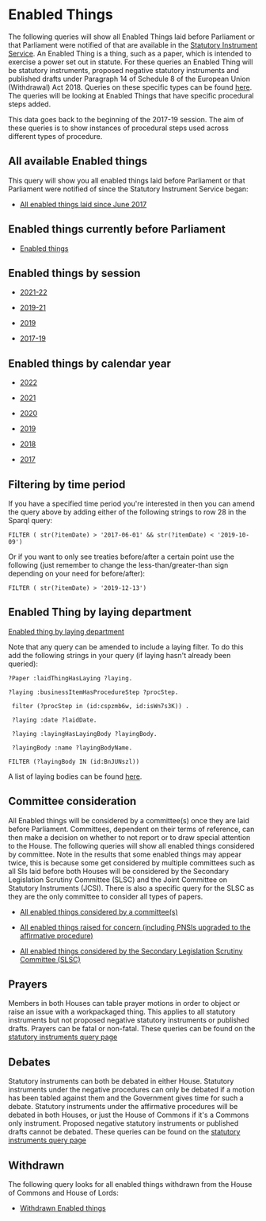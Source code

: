 # Enabled Things

The following queries will show all Enabled Things laid before Parliament or that Parliament were notified of that are available in the [Statutory Instrument Service](https://statutoryinstruments.parliament.uk/). An Enabled Thing is a thing, such as a paper, which is intended to exercise a power set out in statute. For these queries an Enabled Thing will be statutory instruments, proposed negative statutory instruments and published drafts under Paragraph 14 of Schedule 8 of the European Union (Withdrawal) Act 2018. Queries on these specific types can be found [here](https://ukparliament.github.io/ontologies/procedure/meta/queries/). The queries will be looking at Enabled Things that have specific procedural steps added.

This data goes back to the beginning of the 2017-19 session. The aim of these queries is to show instances of procedural steps used across different types of procedure.


## All available Enabled things

This query will show you all enabled things laid before Parliament or that Parliament were notified of since the Statutory Instrument Service began:

* <a href="https://api.parliament.uk/s/3f9745c1">All enabled things laid since June 2017</a>

## Enabled things currently before Parliament

* [Enabled things](https://api.parliament.uk/s/a508ba7b)  

## Enabled things by session

* <a href="https://api.parliament.uk/s/22154d4e">2021-22</a>

* <a href="https://api.parliament.uk/s/1057761a">2019-21</a>

* <a href="https://api.parliament.uk/s/d6aaaa5f">2019</a>

* <a href="https://api.parliament.uk/s/88bf01d0">2017-19</a>

## Enabled things by calendar year

* <a href="https://api.parliament.uk/s/c599939c">2022</a>

* <a href="https://api.parliament.uk/s/2453a1a8">2021</a>

* <a href="https://api.parliament.uk/s/b5ae6e8d">2020</a>

* <a href="https://api.parliament.uk/s/eb6748a5">2019</a>

* <a href="https://api.parliament.uk/s/44fd5d41">2018</a>

* <a href="https://api.parliament.uk/s/f44ff265">2017</a>

## Filtering by time period

If you have a specified time period you're interested in then you can amend the query above by adding either of the following strings to row 28 in the Sparql query:

    FILTER ( str(?itemDate) > '2017-06-01' && str(?itemDate) < '2019-10-09') 

Or if you want to only see treaties before/after a certain point use the following (just remember to change the less-than/greater-than sign depending on your need for before/after):

    FILTER ( str(?itemDate) > '2019-12-13')
	
## Enabled Thing by laying department

[Enabled thing by laying department](layings)	

Note that any query can be amended to include a laying filter. To do this add the following strings in your query (if laying hasn't already been queried):

	?Paper :laidThingHasLaying ?laying.
	
	?laying :businessItemHasProcedureStep ?procStep.
	
	 filter (?procStep in (id:cspzmb6w, id:isWn7s3K)) .
	 
	 ?laying :date ?laidDate.
	 
	 ?laying :layingHasLayingBody ?layingBody.
	 
	 ?layingBody :name ?layingBodyName. 
	 
    FILTER (?layingBody IN (id:BnJUNszl))
	
A list of laying bodies can be found [here](https://api.parliament.uk/query/resource?uri=https%3A%2F%2Fid.parliament.uk%2Fschema%2FLayingBody). 

## Committee consideration

All Enabled things will be considered by a committee(s) once they are laid before Parliament. Committees, dependent on their terms of reference, can then make a decision on whether to not report or to draw special attention to the House. The following queries will show all enabled things considered by committee. Note in the results that some enabled things may appear twice, this is because some get considered by multiple committees such as all SIs laid before both Houses will be considered by the Secondary Legislation Scrutiny Committee (SLSC) and the Joint Committee on Statutory Instruments (JCSI). There is also a specific query for the SLSC as they are the only committee to consider all types of papers. 

* <a href="https://api.parliament.uk/s/e57039bc">All enabled things considered by a committee(s)</a>

* <a href="https://api.parliament.uk/s/8e528da7">All enabled things raised for concern (including PNSIs upgraded to the affirmative procedure)</a>

* <a href="https://api.parliament.uk/s/b504f833">All enabled things considered by the Secondary Legislation Scrutiny Committee (SLSC)</a>

## Prayers

Members in both Houses can table prayer motions in order to object or raise an issue with a workpackaged thing. This applies to all statutory instruments but not proposed negative statutory instruments or published drafts. Prayers can be fatal or non-fatal. These queries can be found on the [statutory instruments query page](https://ukparliament.github.io/ontologies/procedure/meta/queries/instrument-types/statutory-instruments/motions)



## Debates 

Statutory instruments can both be debated in either House. Statutory instruments under the negative procedures can only be debated if a motion has been tabled against them and the Government gives time for such a debate. Statutory instruments under the affirmative procedures will be debated in both Houses, or just the House of Commons if it's a Commons only instrument. Proposed negative statutory instruments or published drafts cannot be debated. These queries can be found on the [statutory instruments query page](https://ukparliament.github.io/ontologies/procedure/meta/queries/instrument-types/statutory-instruments/debates)


## Withdrawn 

The following query looks for all enabled things withdrawn from the House of Commons and House of Lords:

* <a href="https://api.parliament.uk/s/05ccf524">Withdrawn Enabled things</a>
